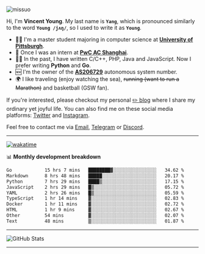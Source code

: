 <p align="left"> <img src="https://komarev.com/ghpvc/?username=missuo&label=Profile%20views&color=0e75b6&style=flat" alt="missuo" /> </p>


Hi, I'm **Vincent Young**. My last name is **`Yang`**, which is pronounced similarly to the word **`Young /jʌŋ/`**, so I used to write it as **`Young`**. 

-  👨‍🎓 I'm a master student majoring in computer science at [**University of Pittsburgh**](https://www.pitt.edu).
-  💼 Once I was an intern at **[PwC AC Shanghai](https://www.linkedin.com/company/pwc-ac-shanghai/)**.
-  👨‍💻 In the past, I have written C/C++, PHP, Java and JavaScript. Now I prefer writing **Python** and **Go**.
-  🆕 I'm the owner of the **[AS206729](https://bgp.tools/AS206729)** autonomous system number.
-  🌍 I like traveling (enjoy watching the sea), ~~running (want to run a Marathon)~~ and basketball (GSW fan).

If you're interested, please checkout my personal [✏️ blog](https://missuo.me/) where I share my ordinary yet joyful life. You can also find me on these social media platforms: [Twitter](https://twitter.com/m1ssuo) and [Instagram](https://www.instagram.com/m1ssuo).

Feel free to contact me via <a href="mailto:i@yyt.moe">Email</a>, [Telegram](https://t.me/missuo) or [Discord](https://discordapp.com/users/missuo#7448).

-------

[![wakatime](https://wakatime.com/badge/user/c13cd961-40ca-417a-afb6-1f9ea8ac295c.svg)](https://wakatime.com/@missuo)

📊 **Monthly development breakdown**
<!--START_SECTION:waka-->

```txt
Go            15 hrs 7 mins   ████████▓░░░░░░░░░░░░░░░░   34.62 %
Markdown      8 hrs 48 mins   █████░░░░░░░░░░░░░░░░░░░░   20.17 %
Python        7 hrs 29 mins   ████▒░░░░░░░░░░░░░░░░░░░░   17.15 %
JavaScript    2 hrs 29 mins   █▒░░░░░░░░░░░░░░░░░░░░░░░   05.72 %
YAML          2 hrs 26 mins   █▒░░░░░░░░░░░░░░░░░░░░░░░   05.59 %
TypeScript    1 hr 14 mins    ▓░░░░░░░░░░░░░░░░░░░░░░░░   02.83 %
Docker        1 hr 11 mins    ▓░░░░░░░░░░░░░░░░░░░░░░░░   02.72 %
HTML          1 hr 9 mins     ▓░░░░░░░░░░░░░░░░░░░░░░░░   02.67 %
Other         54 mins         ▓░░░░░░░░░░░░░░░░░░░░░░░░   02.07 %
Text          48 mins         ▒░░░░░░░░░░░░░░░░░░░░░░░░   01.87 %
```

<!--END_SECTION:waka-->

-------

![GitHub Stats](https://github-readme-stats-opal-alpha-76.vercel.app/api?username=missuo&show_icons=true&theme=transparent)

-------

